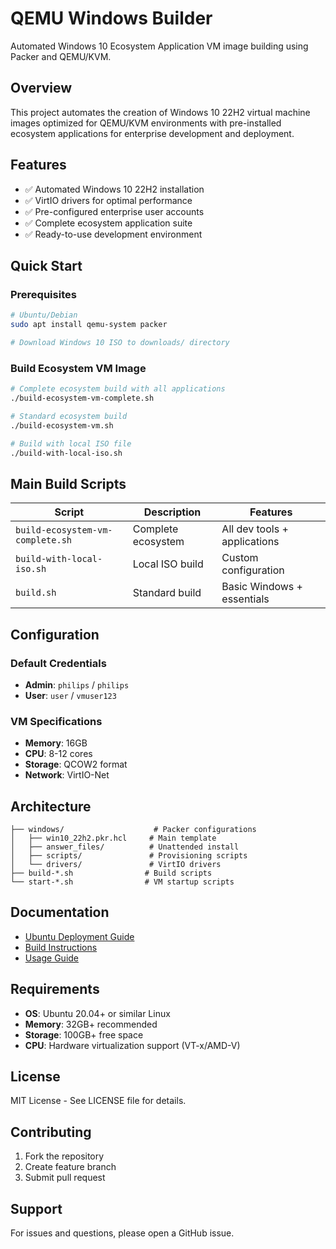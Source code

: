 # QEMU Windows Builder

Automated Windows 10 Ecosystem Application VM image building using Packer and QEMU/KVM.

## Overview

This project automates the creation of Windows 10 22H2 virtual machine images optimized for QEMU/KVM environments with pre-installed ecosystem applications for enterprise development and deployment.

## Features

- ✅ Automated Windows 10 22H2 installation
- ✅ VirtIO drivers for optimal performance  
- ✅ Pre-configured enterprise user accounts
- ✅ Complete ecosystem application suite
- ✅ Ready-to-use development environment

## Quick Start

### Prerequisites

```bash
# Ubuntu/Debian
sudo apt install qemu-system packer

# Download Windows 10 ISO to downloads/ directory
```

### Build Ecosystem VM Image

```bash
# Complete ecosystem build with all applications
./build-ecosystem-vm-complete.sh

# Standard ecosystem build
./build-ecosystem-vm.sh

# Build with local ISO file
./build-with-local-iso.sh
```

## Main Build Scripts

| Script | Description | Features |
|--------|-------------|----------|
| `build-ecosystem-vm-complete.sh` | Complete ecosystem | All dev tools + applications |
| `build-with-local-iso.sh` | Local ISO build | Custom configuration |
| `build.sh` | Standard build | Basic Windows + essentials |

## Configuration

### Default Credentials
- **Admin**: `philips` / `philips`
- **User**: `user` / `vmuser123`

### VM Specifications
- **Memory**: 16GB
- **CPU**: 8-12 cores
- **Storage**: QCOW2 format
- **Network**: VirtIO-Net

## Architecture

```
├── windows/                    # Packer configurations
│   ├── win10_22h2.pkr.hcl     # Main template
│   ├── answer_files/          # Unattended install
│   ├── scripts/               # Provisioning scripts
│   └── drivers/               # VirtIO drivers
├── build-*.sh                # Build scripts
└── start-*.sh                # VM startup scripts
```

## Documentation

- [Ubuntu Deployment Guide](README-Ubuntu部署.md)
- [Build Instructions](README_BUILD.md)
- [Usage Guide](使用说明.md)

## Requirements

- **OS**: Ubuntu 20.04+ or similar Linux
- **Memory**: 32GB+ recommended
- **Storage**: 100GB+ free space
- **CPU**: Hardware virtualization support (VT-x/AMD-V)

## License

MIT License - See LICENSE file for details.

## Contributing

1. Fork the repository
2. Create feature branch
3. Submit pull request

## Support

For issues and questions, please open a GitHub issue.